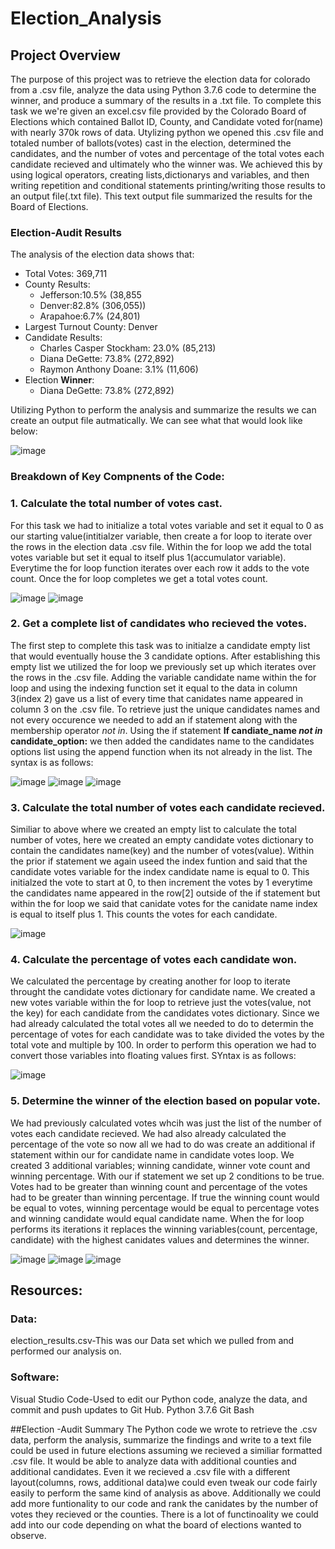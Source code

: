 # Election_Analysis
## Project Overview
The purpose of this project was to retrieve the election data for colorado from a .csv file, analyze the data using Python 3.7.6 code to determine the winner, and produce a summary of the results in a .txt file. To complete this task we we're given an excel.csv file provided by the Colorado Board of Elections which contained Ballot ID, County, and Candidate voted for(name) with nearly 370k rows of data.  Utylizing python we opened this .csv file and totaled number of ballots(votes) cast in the election, determined the candidates, and the number of votes and percentage of the total votes each candidate recieved and ultimately who the winner was. We achieved this by using logical operators, creating lists,dictionarys and variables, and then writing repetition and conditional statements printing/writing those results to an output file(.txt file). This text output file summarized the results for the Board of Elections.

### Election-Audit Results
The analysis of the election data shows that:
- Total Votes: 369,711
- County Results:
  - Jefferson:10.5% (38,855  
  - Denver:82.8% (306,055))  
  - Arapahoe:6.7% (24,801)
- Largest Turnout County: Denver
- Candidate Results:
  - Charles Casper Stockham: 23.0% (85,213)
  - Diana DeGette: 73.8% (272,892)
  - Raymon Anthony Doane: 3.1% (11,606)
 - Election __Winner__:
   - Diana DeGette: 73.8% (272,892)
   
Utilizing Python to perform the analysis and summarize the results we can create an output file autmatically. We can see what that would look like below:

![image](https://user-images.githubusercontent.com/107006216/177647674-21e37e5f-59ce-46e7-b052-663776ec19e3.png)

### Breakdown of Key Compnents of the Code:
### 1. Calculate the total number of votes cast.
For this task we had to initialize a total votes variable and set it equal to 0 as our starting value(intitialzer variable, then create a for loop to iterate over the rows in the election data .csv file. Within the for loop we add the total votes variable but set it equal to itself plus 1(accumulator variable). Everytime the for loop function iterates over each row it adds to the vote count. Once the for loop completes we get a total votes count.

![image](https://user-images.githubusercontent.com/107006216/177879507-bef41c0e-dd83-48a9-a91a-2979bb4e0526.png)
![image](https://user-images.githubusercontent.com/107006216/177879592-151e03cf-a77c-421f-b6d7-595ec1e067ff.png)

### 2. Get a complete list of candidates who recieved the votes.
The first step to complete this task was to initialze a candidate empty list that would eventually house the 3 candidate options. After establishing this empty list we utilized the for loop we previously set up which iterates over the rows in the .csv file. Adding the variable candidate name within the for loop and using the indexing function set it equal to the data in column 3(index 2) gave us a list of every time that canidates name appeared in column 3 on the .csv file. To retrieve just the unique candidates names and not every occurence we needed to add an if statement along with the membership operator *not in*. Using the if statement __If candiate_name *not in* candidate_option:__ we then added the candidates name to the candidates options list using the append function when its not already in the list.  The syntax is as follows:

![image](https://user-images.githubusercontent.com/107006216/177884171-9d01601c-614f-48a5-a994-7f74158cb7e1.png)
![image](https://user-images.githubusercontent.com/107006216/177883476-50a881fa-abc8-43fe-b55a-783f6d2a833d.png)
![image](https://user-images.githubusercontent.com/107006216/177885016-3106157b-5044-40ec-895b-c036aa4ce852.png)

### 3. Calculate the total number of votes each candidate recieved.
Similiar to above where we created an empty list to calculate the total number of votes, here we created an empty candidate votes dictionary to contain the candidates name(key) and the number of votes(value). Within the prior if statement we again useed the index funtion and said that the candidate votes variable for the index candidate name is equal to 0. This initialzed the vote to start at 0, to then increment the votes by 1 everytime the candidates name appeared in the row[2] outside of the if statement but within the for loop we said that canidate votes for the canidate name index is equal to itself plus 1. This counts the votes for each candidate.

![image](https://user-images.githubusercontent.com/107006216/177887099-4a6a8bcd-f042-4c8b-ac6b-faafc83a945a.png)

### 4. Calculate the percentage of votes each candidate won.
We calculated the percentage by creating another for loop to iterate throught the candidate votes dictionary for candidate name. We created a new votes variable within the for loop to retrieve just the votes(value, not the key) for each candidate from the candidates votes dictionary. Since we had already calculated the total votes all we needed to do to determin the percentage of votes for each candidate was to take divided the votes by the total vote and multiple by 100. In order to perform this operation we had to convert those variables into floating values first. SYntax is as follows:

![image](https://user-images.githubusercontent.com/107006216/177889389-2274943d-b6af-4b03-8b76-de93e854b4f0.png)

### 5. Determine the winner of the election based on popular vote.
We had previously calculated votes whcih was just the list of the number of votes each candidate recieved. We had also already calculated  the percentage of the vote so now all we had to do was create an additional if statement within our for candidate name in candidate votes loop. We created 3 additional variables; winning candidate, winner vote count and winning percentage. With our if statement we set up 2 conditions to be true. Votes had to be greater than winning count and percentage of the votes had to be greater than winning  percentage. If true the winning count would be equal to votes, winning percentage would be equal to percentage votes and winning candidate would equal candidate name. When the for loop performs its iterations it replaces the winning variables(count, percentage, candidate) with the highest canidates values and determines the winner.

![image](https://user-images.githubusercontent.com/107006216/177889953-05a86ccd-0053-4319-9b47-36c97df532d0.png)
![image](https://user-images.githubusercontent.com/107006216/177890910-7f6de964-f636-4f46-b0de-0ad06c51fde8.png)
![image](https://user-images.githubusercontent.com/107006216/177890880-af1525ac-74ba-4b06-9ec5-a2c7396eb798.png)

## Resources:
### Data:  
election_results.csv-This was our Data set which we pulled from and performed our analysis on.
### Software: 
Visual Studio Code-Used to edit our Python code, analyze the data, and commit and push updates to Git Hub.
Python 3.7.6
Git Bash

##Election -Audit Summary
The Python code we wrote to retrieve the .csv data, perform the analysis, summarize the findings and write to a text file could be used in future elections assuming we recieved a similiar formatted .csv file.  It would be able to analyze data with additional counties and additional candidates.  Even it we recieved a .csv file with a different layout(columns, rows, additional data)we could even tweak our code fairly easily to perform the same kind of analysis as above. Additionally we could add more funtionality to our code and rank the canidates by the number of votes they recieved or the counties.  There is a lot of functinoality we could add into our code depending on what the board of elections wanted to observe.





